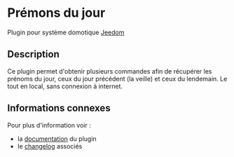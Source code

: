 # Prémons du jour
Plugin pour système domotique [Jeedom](https://jeedom.com)

## Description

Ce plugin permet d'obtenir plusieurs commandes afin de récupérer les prénoms du jour, ceux du jour précédent (la veille) et ceux du lendemain.
Le tout en local, sans connexion à internet.

## Informations connexes

Pour plus d'information voir :
* la [documentation](https://jeanrobertjs.github.io/namesoftheday/fr_FR/ "Documentation Jeedom du plugin") du plugin
* le [changelog](https://jeanrobertjs.github.io/namesoftheday/fr_FR/changelog "Changelog de plublication du plugin") associés